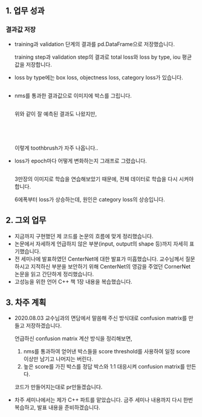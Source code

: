 ## 1. 업무 성과

### 결과값 저장

- training과 validation 단계의 결과를 pd.DataFrame으로 저장했습니다.

  training step과 validation step의 결과로 total loss와 loss by type, iou 평균값을 저장합니다.

- loss by type에는 box loss, objectness loss, category loss가 있습니다.

  ![]()

- nms를 통과한 결과값으로 이미지에 박스를 그립니다.

  ![]()

  위와 같이 잘 예측된 결과도 나왔지만,

  ![]()

  ![]()

  ![]()

  ![]()

  이렇게 toothbrush가 자주 나옵니다..

- loss가 epoch마다 어떻게 변화하는지 그래프로 그렸습니다.

  ![]()

  3만장의 이미지로 학습을 연습해보았기 때문에, 전체 데이터로 학습을 다시 시켜야합니다.

  6에폭부터 loss가 상승하는데, 원인은 category loss의 상승입니다.



## 2. 그외 업무

- 지금까지 구현했던 제 코드를 논문의 흐름에 맞게 정리했습니다.
- 논문에서 자세하게 언급하지 않은 부분(input, output의 shape 등)까지 자세히 표기했습니다.
- 전 세미나에 발표하였던 CenterNet에 대한 발표가 미흡했습니다. 교수님께서 질문하시고 지적하신 부분을 보안하기 위해 CenterNet의 영감을 주었던 CornerNet 논문을 읽고 간단하게 정리했습니다.
- 고성능을 위한 언어 C++ 책 1장 내용을 복습했습니다.



## 3. 차주 계획

- 2020.08.03 교수님과의 면담에서 말씀해 주신 방식대로 confusion matrix를 만들고 저장하겠습니다.

  언급하신 confusion matrix 계산 방식을 정리해보면,

  1. nms를 통과하여 얻어낸 박스들을 score threshold를 사용하여 일정 score 이상만 남기고 나머지는 버린다.
  2. 높은 score를 가진 박스를 정답 박스와 1:1 대응시켜 confusion matrix를 만든다.

  코드가 만들어지는대로 pr만들겠습니다.

- 차주 세미나에서는 제가 C++ 파트를 맡았습니다. 금주 세미나 내용까지 다시 한번 복습하고, 발표 내용을 준비하겠습니다.

